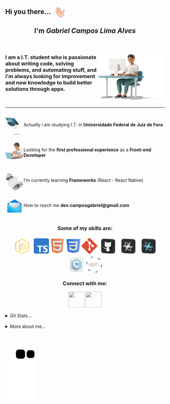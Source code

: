 <h2 align="left">Hi you there... <img align="center" width="50px" height="50px" src="./plus/Main/hello.gif" alt=""><br><p align="center">I'm <i>Gabriel Campos Lima Alves</i></p></h2>

<br>
<div>
<img width="210px" height="150px" align="right" src="./plus/Main/top.png" alt="">

<h3 align="left" > I am a I.T. student who is passionate about writing code, solving problems, and automating stuff, and i'm always looking for improvement and new knowledge to build better solutions through apps.</h3>
</div>
<br>
<hr>

<br>
<img align="left" src="./plus/Main/tip1.png" alt="" width="58px" height="55px"> <p>Actually i am studying I.T. in <b>Universidade Federal de Juiz de Fora</b></p>
<br>
<br>
<img align="left" src="./plus/Main/tip2.png" alt="" width="58px" height="55px"><p align="left">Looking for the <b>first professional experience</b> as a <b>Front-end Developer</b></p>
<br>
<br>
<img align="left" src="./plus/Main/tip3.png" alt="" width="58px" height="55px">
<p>I’m currently learning <b>Frameworks</b> (React - React Native)</p>
<br>
<br>
<img align="left" src="./plus/Main/tip4.png" alt="" width="58px" height="55px">
<p> How to reach me <b>dev.camposgabriel@gmail.com</b></p>
<br>


<div align="center">
<h3> Some of my skills are: </h3>
<img align="center" src="./plus\Languages\jss.png" alt="JavaScript" width="65px" height="60px" title="JavaScript">
<img align="center" src="./plus\Languages\typescript.png" alt="TypeScript" width="48px" height="48px" title="TypeScript">
<img align="center" src="./plus\Languages\html.png" alt="HTML" width="46px" height="50px" title="HTML">
<img align="center" src="./plus\Languages\css.png" alt="CSS" width="46px" height="46px" title="CSS">
<img align="center" src="./plus\Languages\gitg.png" alt="Git" width="50px" height="50px" title="Git">
<img align="center" src="./plus\Languages\git.png" alt="GitHub" width="60px" height="60px" title="GitHub">
<img align="center" src="./plus\Languages\react.png" alt="React" width="60px" height="60px" title="React">
<img align="center" src="./plus\Languages\reactN.png" alt="ReactNative" width="60px" height="60px" title="ReactNative">
<img align="center" src="./plus\Languages\cpp.png" alt="C++" width="55px" height="55px" title="C++">
<img align="center" src="./plus\Languages/nextjs.png" alt="Next.js" width="50px" height="55px" title="Next.js">

</div>

<div align="center">
<h3>Connect with me: </h3>
<a align="center" href="https://instagram.com/dev.camposg" target="_blank"><img align="center" src="./plus/Networks/ig.png" alt="" width="50px" height="50px"></a>
<a align="center" href="https://www.linkedin.com/in/gabriel-campos-lima-alves-947554249/" target="_blank"><img align="center" src="./plus/Networks/in.png" alt="" width="50px" height="50px"></a>
</div>



<br>

<details>
  <summary>Git Stats...</summary>
<br> 
<div align="center">
  <a href="https://github.com/CamposCodes">
    <img height="160em" src="https://github-readme-stats.vercel.app/api?username=CamposCodes&count_private=true&include_all_commits=true&show_icons=true&theme=dark&hide_border=false&show_owner=true"/>
    <img height="160em" src="https://github-readme-stats.vercel.app/api/top-langs/?username=CamposCodes&theme=dark&hide_border=false&&layout=compact"/>
  </a>
</div>
</details>

<br>
 
<div align="left">
<details>
  <summary>More about me...</summary>
  <p display="flex"><h5>Fun facts: I also produce <a href="https://www.youtube.com/channel/UCg8K-3VphWMQ4NsOvlYjF9g" target="_blank" > songs </a></h5> 
  </p>
</details>

<br>

![snake gif](https://github.com/CamposCodes/CamposCodes/blob/output/github-contribution-grid-snake.svg)




